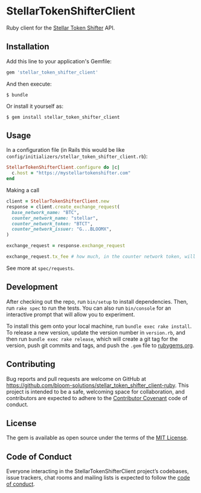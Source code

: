 # StellarTokenShifterClient

Ruby client for the [Stellar Token Shifter](https://github.com/bloom-solutions/stellar-token-shifter) API.

## Installation

Add this line to your application's Gemfile:

```ruby
gem 'stellar_token_shifter_client'
```

And then execute:

    $ bundle

Or install it yourself as:

    $ gem install stellar_token_shifter_client

## Usage

In a configuration file (in Rails this would be like `config/initializers/stellar_token_shifter_client.rb`):

```ruby
StellarTokenShifterClient.configure do |c|
  c.host = "https://mystellartokenshifter.com"
end
```

Making a call

```ruby
client = StellarTokenShifterClient.new
response = client.create_exchange_request(
  base_network_name: "BTC",
  counter_network_name: "stellar",
  counter_network_token: "BTCT",
  counter_network_issuer: "G...BLOOMX",
)

exchange_request = response.exchange_request

exchange_request.tx_fee # how much, in the counter network token, will be deducted to pay for the network fees
```

See more at `spec/requests`.

## Development

After checking out the repo, run `bin/setup` to install dependencies. Then, run `rake spec` to run the tests. You can also run `bin/console` for an interactive prompt that will allow you to experiment.

To install this gem onto your local machine, run `bundle exec rake install`. To release a new version, update the version number in `version.rb`, and then run `bundle exec rake release`, which will create a git tag for the version, push git commits and tags, and push the `.gem` file to [rubygems.org](https://rubygems.org).

## Contributing

Bug reports and pull requests are welcome on GitHub at https://github.com/bloom-solutions/stellar_token_shifter_client-ruby. This project is intended to be a safe, welcoming space for collaboration, and contributors are expected to adhere to the [Contributor Covenant](http://contributor-covenant.org) code of conduct.

## License

The gem is available as open source under the terms of the [MIT License](https://opensource.org/licenses/MIT).

## Code of Conduct

Everyone interacting in the StellarTokenShifterClient project’s codebases, issue trackers, chat rooms and mailing lists is expected to follow the [code of conduct](https://github.com/bloom-solutions/stellar_token_shifter_client-ruby/blob/master/CODE_OF_CONDUCT.md).
